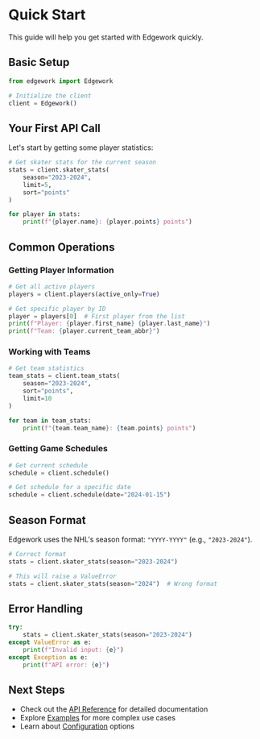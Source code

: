 # Quick Start

This guide will help you get started with Edgework quickly.

## Basic Setup

```python
from edgework import Edgework

# Initialize the client
client = Edgework()
```

## Your First API Call

Let's start by getting some player statistics:

```python
# Get skater stats for the current season
stats = client.skater_stats(
    season="2023-2024",
    limit=5,
    sort="points"
)

for player in stats:
    print(f"{player.name}: {player.points} points")
```

## Common Operations

### Getting Player Information

```python
# Get all active players
players = client.players(active_only=True)

# Get specific player by ID
player = players[0]  # First player from the list
print(f"Player: {player.first_name} {player.last_name}")
print(f"Team: {player.current_team_abbr}")
```

### Working with Teams

```python
# Get team statistics
team_stats = client.team_stats(
    season="2023-2024",
    sort="points",
    limit=10
)

for team in team_stats:
    print(f"{team.team_name}: {team.points} points")
```

### Getting Game Schedules

```python
# Get current schedule
schedule = client.schedule()

# Get schedule for a specific date
schedule = client.schedule(date="2024-01-15")
```

## Season Format

Edgework uses the NHL's season format: `"YYYY-YYYY"` (e.g., `"2023-2024"`).

```python
# Correct format
stats = client.skater_stats(season="2023-2024")

# This will raise a ValueError
stats = client.skater_stats(season="2024")  # Wrong format
```

## Error Handling

```python
try:
    stats = client.skater_stats(season="2023-2024")
except ValueError as e:
    print(f"Invalid input: {e}")
except Exception as e:
    print(f"API error: {e}")
```

## Next Steps

- Check out the [API Reference](../api/client.md) for detailed documentation
- Explore [Examples](../examples/basic-usage.md) for more complex use cases
- Learn about [Configuration](configuration.md) options
